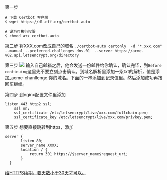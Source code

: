 第一步
```
# 下载 Certbot 客户端
$ wget https://dl.eff.org/certbot-auto

# 设为可执行权限
$ chmod a+x certbot-auto
```
第二步 将XXX.com改成自己的域名
`./certbot-auto certonly  -d "*.xxx.com" --manual --preferred-challenges dns-01  --server https://acme-v02.api.letsencrypt.org/directory`

第三步
[![](https://www.guangsky.com/uploads/article/20190214/5c64ddccc14a6.png)](https://)
输入自己邮箱之后，他会发送一份邮件给你确认，确认完毕，到`Before continuing`这里先不要立刻点击确认。到域名解析里添加一条txt的解析，值是添加_acme-chanllenge.你的域名。下面的一串添加到记录值里。然后添加成功再按回车继续。

第四步
到nginx配置文件里添加
```
listen 443 http2 ssl;
    ssl on;
    ssl_certificate /etc/letsencrypt/live/xxx.com/fullchain.pem;
    ssl_certificate_key /etc/letsencrypt/live/xxx.com/privkey.pem;
```

第五步 想要直接跳转到https，添加
```
server {
       listen 80;
       server_name XXXX;
       location / {
           return 301 https://$server_name$request_uri;
       }
  }
```



[给HTTPS续期，要天数小于30天才可以。](https://www.jianshu.com/p/d318321b93a1)